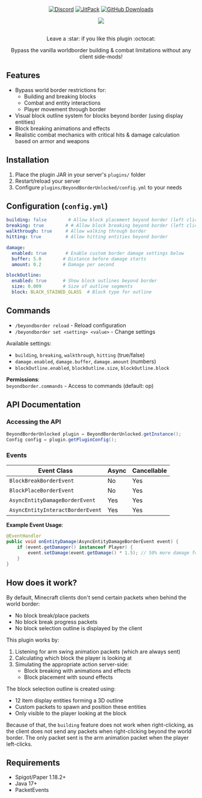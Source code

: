 <div align="center">

  [![Discord](https://img.shields.io/badge/Discord_Server-7289DA?style=flat&logo=discord&logoColor=white)](https://discord.gg/2UTkYj26B4)
  [![JitPack](https://jitpack.io/v/max1mde/BeyondBorderUnlocked.svg)](https://jitpack.io/#max1mde/BeyondBorderUnlocked)
  [![GitHub Downloads](https://img.shields.io/github/downloads/max1mde/BeyondBorderUnlocked/total?color=2ECC71)](https://github.com/max1mde/BeyondBorderUnlocked/releases)
  
  <img src="https://github.com/user-attachments/assets/012f91e1-d872-4c0c-a9f8-829f5004d262">
  <br><br>
  <p>Leave a :star: if you like this plugin :octocat:</p>
  <p>Bypass the vanilla worldborder building & combat limitations without any client side-mods!</p>
</div>

## Features
- Bypass world border restrictions for:
  - Building and breaking blocks
  - Combat and entity interactions
  - Player movement through border
- Visual block outline system for blocks beyond border (using display entities)
- Block breaking animations and effects
- Realistic combat mechanics with critical hits & damage calculation based on armor and weapons

## Installation
1. Place the plugin JAR in your server's `plugins/` folder
2. Restart/reload your server
3. Configure `plugins/BeyondBorderUnlocked/config.yml` to your needs

## Configuration (`config.yml`)
```yaml
building: false        # Allow block placement beyond border (left click)
breaking: true        # # Allow block breaking beyond border (left click)
walkthrough: true     # Allow walking through border
hitting: true         # Allow hitting entities beyond border

damage:
  enabled: true       # Enable custom border damage settings below
  buffer: 5.0        # Distance before damage starts
  amount: 0.2        # Damage per second

blockOutline:
  enabled: true      # Show block outlines beyond border
  size: 0.009        # Size of outline segments
  block: BLACK_STAINED_GLASS  # Block type for outline
```

## Commands
- `/beyondborder reload` - Reload configuration
- `/beyondborder set <setting> <value>` - Change settings

Available settings:
- `building`, `breaking`, `walkthrough`, `hitting` (true/false)
- `damage.enabled`, `damage.buffer`, `damage.amount` (numbers)
- `blockOutline.enabled`, `blockOutline.size`, `blockOutline.block`

**Permissions**:  
`beyondborder.commands` - Access to commands (default: op)

## API Documentation

### Accessing the API
```java
BeyondBorderUnlocked plugin = BeyondBorderUnlocked.getInstance();
Config config = plugin.getPluginConfig();
```

### Events
| Event Class | Async | Cancellable |
|-------------|-------|-------------|
| `BlockBreakBorderEvent` | No | Yes |
| `BlockPlaceBorderEvent` | No | Yes |
| `AsyncEntityDamageBorderEvent` | Yes | Yes |
| `AsyncEntityInteractBorderEvent` | Yes | Yes |

**Example Event Usage**:
```java
@EventHandler
public void onEntityDamage(AsyncEntityDamageBorderEvent event) {
    if (event.getDamager() instanceof Player) {
        event.setDamage(event.getDamage() * 1.5); // 50% more damage for example
    }
}
```

## How does it work?

By default, Minecraft clients don't send certain packets when behind the world border:
- No block break/place packets
- No block break progress packets
- No block selection outline is displayed by the client

This plugin works by:
1. Listening for arm swing animation packets (which are always sent)
2. Calculating which block the player is looking at
3. Simulating the appropriate action server-side:
   - Block breaking with animations and effects
   - Block placement with sound effects

The block selection outline is created using:
- 12 item display entities forming a 3D outline
- Custom packets to spawn and position these entities
- Only visible to the player looking at the block

Because of that, the `building` feature does not work when right-clicking, as the client does not send any packets when right-clicking beyond the world border. The only packet sent is the arm animation packet when the player left-clicks.

## Requirements
- Spigot/Paper 1.18.2+
- Java 17+
- PacketEvents
